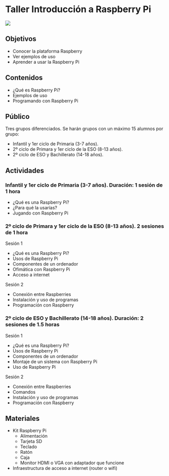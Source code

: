 # Taller Introducción a Raspberry Pi

![](./images/Raspberry_Pi_4_Model_B_-_Side.jpg)

## Objetivos

* Conocer la plataforma Raspberry
* Ver ejemplos de uso
* Aprender a usar la Raspberry Pi

## Contenidos

* ¿Qué es Raspberry Pi?
* Ejemplos de uso
* Programando con Raspberry Pi


## Público

Tres grupos diferenciados. Se harán grupos con un  máximo 15 alumnos por grupo:

- Infantil y 1er  ciclo de Primaria (3-7 años).
- 2º ciclo de Primara y 1er ciclo de la ESO (8-13 años).
- 2º ciclo de ESO y  Bachillerato (14-18 años).


## Actividades


### Infantil y 1er  ciclo de Primaria (3-7 años). Duración: 1 sesión de 1 hora

* ¿Qué es una Raspberry Pi?
* ¿Para qué la usarías?
* Jugando con Raspberry Pi

### 2º ciclo de Primara y 1er ciclo de la ESO (8-13 años). 2 sesiones de 1 hora

Sesión 1

* ¿Qué es una Raspberry Pi?
* Usos de Raspberry Pi
* Componentes de un ordenador
* Ofimática con Raspberry Pi
* Acceso a internet

Sesión 2

* Conexión entre Raspberries
* Instalación y uso de programas
* Programación con Raspberry


### 2º ciclo de ESO y  Bachillerato (14-18 años). Duración: 2 sesiones de 1.5 horas

Sesión 1

* ¿Qué es una Raspberry Pi?
* Usos de Raspberry Pi
* Componentes de un ordenador
* Montaje de un sistema con Raspberry Pi
* Uso de Raspberry Pi

Sesión 2

* Conexión entre Raspberries
* Comandos
* Instalación y uso de programas
* Programación con Raspberry

## Materiales

* Kit Raspberry Pi
    * Alimentación
    * Tarjeta SD
    * Teclado
    * Ratón
    * Caja
    * Monitor HDMI o VGA con adaptador que funcione
* Infraestructura de acceso a internet (router o wifi)

